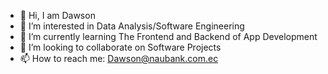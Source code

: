- 👋 Hi, I am Dawson 
- 👀 I’m interested in Data Analysis/Software Engineering
- 🌱 I’m currently learning The Frontend and Backend of App Development
- 💞️ I’m looking to collaborate on Software Projects
- 📫 How to reach me: Dawson@naubank.com.ec
  

<!---
dedahb/dedahb is a ✨ special ✨ repository because its `README.md` (this file) appears on your GitHub profile.
You can click the Preview link to take a look at your changes.
--->
